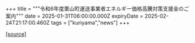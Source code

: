 +++
title = """令和6年度栗山町運送事業者エネルギー価格高騰対策支援金のご案内"""
date = 2025-01-31T06:00:00.000Z
expiryDate = 2025-02-24T21:17:00.460Z
tags = ["kuriyama","news"]
+++


[[source]](https://www.town.kuriyama.hokkaido.jp/soshiki/51/30090.html)
